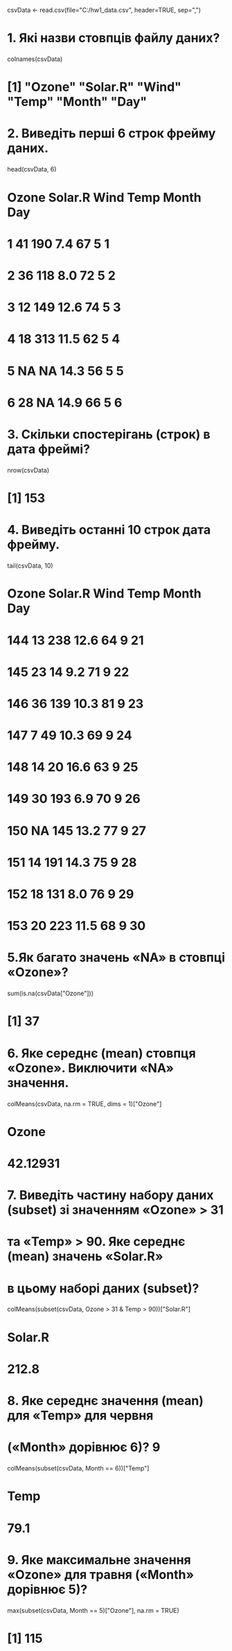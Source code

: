csvData <- read.csv(file="C:/hw1_data.csv", header=TRUE, sep=",")

###
# 1. Які назви стовпців файлу даних? 
###

colnames(csvData)

# [1] "Ozone"   "Solar.R" "Wind"    "Temp"    "Month"   "Day"  

###
# 2. Виведіть перші 6 строк фрейму даних. 
###

head(csvData, 6)

#   Ozone Solar.R Wind Temp Month Day
# 1    41     190  7.4   67     5   1
# 2    36     118  8.0   72     5   2
# 3    12     149 12.6   74     5   3
# 4    18     313 11.5   62     5   4
# 5    NA      NA 14.3   56     5   5
# 6    28      NA 14.9   66     5   6

###
# 3. Скільки спостерігань (строк) в дата фреймі? 
###

nrow(csvData)

# [1] 153

###
# 4. Виведіть останні 10 строк дата фрейму. 
###

tail(csvData, 10)

#     Ozone Solar.R Wind Temp Month Day
# 144    13     238 12.6   64     9  21
# 145    23      14  9.2   71     9  22
# 146    36     139 10.3   81     9  23
# 147     7      49 10.3   69     9  24
# 148    14      20 16.6   63     9  25
# 149    30     193  6.9   70     9  26
# 150    NA     145 13.2   77     9  27
# 151    14     191 14.3   75     9  28
# 152    18     131  8.0   76     9  29
# 153    20     223 11.5   68     9  30

###
# 5.Як багато значень «NA» в стовпці «Ozone»?
###

sum(is.na(csvData["Ozone"]))

# [1] 37

###
# 6. Яке середнє (mean) стовпця «Ozone». Виключити «NA» значення. 
###

colMeans(csvData, na.rm = TRUE, dims = 1)["Ozone"]

#   Ozone 
# 42.12931 

###
# 7. Виведіть частину набору даних (subset) зі значенням «Ozone» > 31
# та «Temp» > 90. Яке середнє (mean) значень «Solar.R»
# в цьому наборі даних (subset)?
###

colMeans(subset(csvData, Ozone > 31 & Temp > 90))["Solar.R"]

# Solar.R 
#  212.8 

###
# 8. Яке середнє значення (mean) для «Temp» для червня
# («Month» дорівнює 6)? 9
###

colMeans(subset(csvData, Month == 6))["Temp"]

# Temp 
# 79.1 

###
# 9. Яке максимальне значення «Ozone» для травня («Month» дорівнює 5)?
###

max(subset(csvData, Month == 5)["Ozone"], na.rm = TRUE)

# [1] 115 
